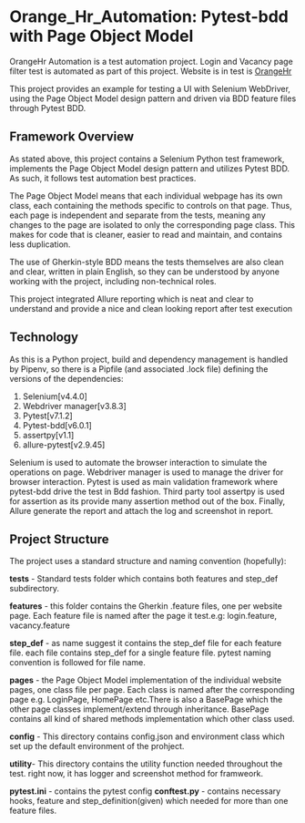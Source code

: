 # Orange_Hr_Automation: Pytest-bdd with Page Object Model

OrangeHr Automation is a test automation project. Login and Vacancy page filter test is automated as part of this project. Website is  in test is [OrangeHr](https://opensource-demo.orangehrmlive.com/index.php/dashboard)

This project provides an example for testing a UI with Selenium WebDriver, using the Page Object Model design pattern and driven via BDD feature files through Pytest BDD.

## Framework Overview
 As stated above, this project contains a Selenium Python test framework, implements the Page Object Model design pattern and utilizes Pytest BDD. As such, it follows test automation best practices. 

The Page Object Model means that each individual webpage has its own class, each containing the methods specific to controls on that page. Thus, each page is independent and separate from the tests, meaning any changes to the page are isolated to only the corresponding page class. This makes for code that is cleaner, easier to read and maintain, and contains less duplication.

The use of Gherkin-style BDD means the tests themselves are also clean and clear, written in plain English, so they can be understood by anyone working with the project, including non-technical roles. 

This project integrated Allure reporting which is neat and clear to understand and provide a nice and clean looking report after test execution 

## Technology
As this is a Python project, build and dependency management is handled by Pipenv, so there is a Pipfile (and associated .lock file) defining the versions of the dependencies:
1. Selenium[v4.4.0]
2. Webdriver manager[v3.8.3]
3. Pytest[v7.1.2]
4. Pytest-bdd[v6.0.1]
5. assertpy[v1.1]
6. allure-pytest[v2.9.45]

Selenium is used to automate the browser interaction to simulate the operations on page. Webdriver manager is used to manage the driver for browser interaction. Pytest is used as main validation framework where pytest-bdd drive the test in Bdd fashion.
Third party tool assertpy is used for assertion as its provide many assertion method out of the box.
Finally, Allure generate the report and attach the log and screenshot in report.

## Project Structure

The project uses a standard structure and naming convention (hopefully):

**tests** - Standard tests folder which contains both features and step_def subdirectory.

**features** - this folder contains the Gherkin .feature files, one per website page. Each feature file is named after the page it test.e.g: login.feature, vacancy.feature

**step_def** - as name suggest it contains the step_def file for each feature file. each file contains step_def for a single feature file. pytest naming convention is followed for file name.

**pages** - the Page Object Model implementation of the individual website pages, one class file per page. Each class is named after the corresponding page e.g. LoginPage, HomePage etc.There is also a BasePage which the other page classes implement/extend through inheritance. BasePage contains all kind of shared methods implementation which other class used.

**config** - This directory contains config.json and environment class which set up the default environment of the prohject.

**utility**- This directory contains the utility function needed throughout the test. right now, it has logger and screenshot method for framweork.

**pytest.ini** - contains the pytest config
**conftest.py** -  contains necessary hooks, feature and step_definition(given) which needed for more than one feature files. 
